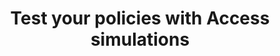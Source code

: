 ---
title: Test your policies with Access simulations
excerpt: Provides documentation on testing your policies using the Policy APIs simulate endpoint
layout: Guides
sections:
 - main
---